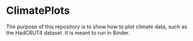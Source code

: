 # ClimatePlots
The purpose of this repository is to show how to plot climate data, such as the HadCRUT4 dataset. It is meant to run in Binder.
